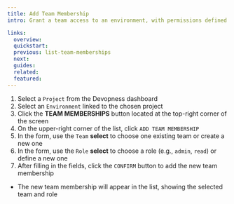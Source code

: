 ```yaml
---
title: Add Team Membership
intro: Grant a team access to an environment, with permissions defined by the assigned a role.

links:
  overview:
  quickstart:
  previous: list-team-memberships
  next:
  guides:
  related:
  featured:
---
```


1. Select a `Project` from the Devopness dashboard
1. Select an `Environment` linked to the chosen project
1. Click the **TEAM MEMBERSHIPS** button located at the top-right corner of the screen
1. On the upper-right corner of the list, click `ADD TEAM MEMBERSHIP`
1. In the form, use the `Team` **select** to choose one existing team or create a new one
1. In the form, use the `Role` **select** to choose a role (e.g., `admin`, `read`) or define a new one
1. After filling in the fields, click the `CONFIRM` button to add the new team membership
  - The new team membership will appear in the list, showing the selected team and role



